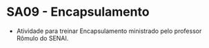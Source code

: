 # SA09 - Encapsulamento

- Atividade para treinar Encapsulamento ministrado pelo professor Rômulo do SENAI.
